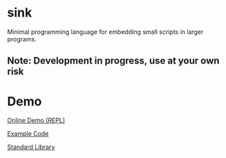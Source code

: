 # sink

Minimal programming language for embedding small scripts in larger programs.

## Note: Development in progress, use at your own risk

# Demo

[Online Demo (REPL)](https://rawgit.com/voidqk/polybooljs/master/dist/demo.html)

[Example Code](https://github.com/voidqk/sink/blob/master/tests/0.sanity/sanity.sink)

[Standard Library](https://github.com/voidqk/sink/blob/master/docs/lib.md)
